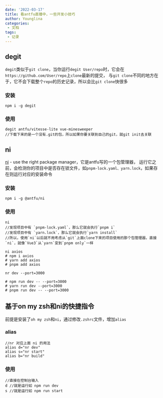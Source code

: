 ```yaml
---
date: '2022-03-17'
title: 看antfu直播中，一些开发小技巧
author: Younglina
categories:
 - 文档
tags:
 - 记录
---
```


## degit
`degit`类似于`git clone`，当你运行`degit User/repo`时，它会在`https://github.com/User/repo`上`clone`最新的提交，
与`git clone`不同的地方在于，它不会下载整个`repo`的历史记录，所以会比`git clone`快很多

### 安装
```
npm i -g degit
```

### 使用
```
degit antfu/vitesse-lite vue-minesweeper
//下载下来的是一个没有.git的包，所以如果你要关联到自己的git，就git init去关联
```

## ni
[ni](https://github.com/antfu/ni) - use the right package manager，它是antfu写的一个包管理器，
运行它之前，会检测你的项目中是否存在锁文件，如`pnpm-lock.yaml、yarn.lock`，如果存在则运行对应的安装命令  

### 安装
```
npm i -g @antfu/ni
```

### 使用
```
ni
//发现项目中有 `pnpm-lock.yaml`，那么它就会执行`pnpm i`
//发现项目中有 `yarn.lock`，那么它就会执行`yarn install`
//所以，使用`ni`以后就不用考虑从`git`上面clone下来的项目使用的那个包管理器，直接`ni`，就像`Vue3`从`yarn`变到`pnpm only`一样

ni axios
# npm i axios
# yarn add axios
# pnpm add axios

nr dev --port=3000

# npm run dev -- --port=3000
# yarn run dev --port=3000
# pnpm run dev -- --port=3000
```

## 基于on my zsh和ni的快捷指令
前提是安装了`oh my zsh`和`ni`，通过修改`.zshrc`文件，增加`alias`

### alias
```
//nr 对应上面 ni 的用法
alias d="nr dev"
alias s="nr start"
alias b="nr build"
```

### 使用
```
//直接在控制台输入
d //就是运行如 npm run dev
s //就是运行如 npm run start
```
